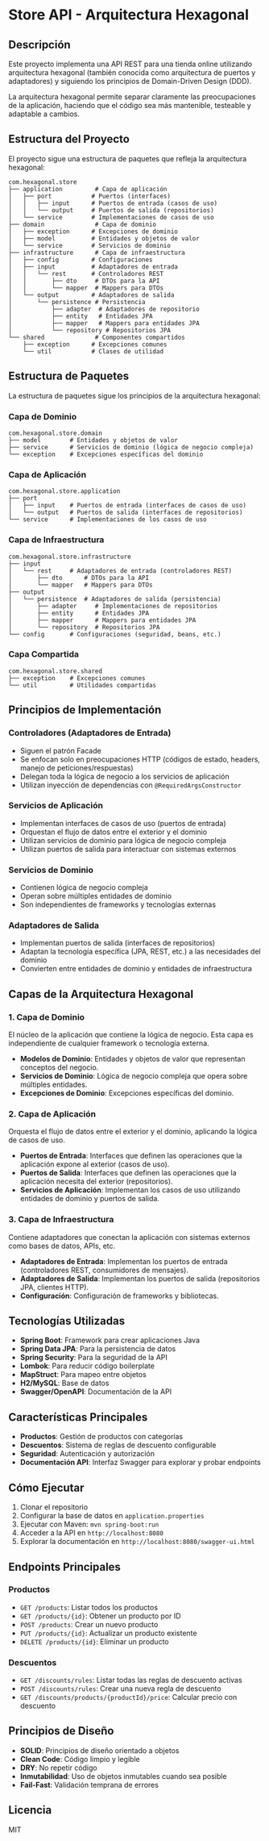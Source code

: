 # Store API - Arquitectura Hexagonal

## Descripción

Este proyecto implementa una API REST para una tienda online utilizando arquitectura hexagonal (también conocida como arquitectura de puertos y adaptadores) y siguiendo los principios de Domain-Driven Design (DDD).

La arquitectura hexagonal permite separar claramente las preocupaciones de la aplicación, haciendo que el código sea más mantenible, testeable y adaptable a cambios.

## Estructura del Proyecto

El proyecto sigue una estructura de paquetes que refleja la arquitectura hexagonal:

```
com.hexagonal.store
├── application         # Capa de aplicación
│   ├── port           # Puertos (interfaces)
│   │   ├── input      # Puertos de entrada (casos de uso)
│   │   └── output     # Puertos de salida (repositorios)
│   └── service        # Implementaciones de casos de uso
├── domain              # Capa de dominio
│   ├── exception      # Excepciones de dominio
│   ├── model          # Entidades y objetos de valor
│   └── service        # Servicios de dominio
├── infrastructure      # Capa de infraestructura
│   ├── config         # Configuraciones
│   ├── input          # Adaptadores de entrada
│   │   └── rest       # Controladores REST
│   │       ├── dto     # DTOs para la API
│   │       └── mapper  # Mappers para DTOs
│   └── output         # Adaptadores de salida
│       └── persistence # Persistencia
│           ├── adapter  # Adaptadores de repositorio
│           ├── entity   # Entidades JPA
│           ├── mapper   # Mappers para entidades JPA
│           └── repository # Repositorios JPA
└── shared              # Componentes compartidos
    ├── exception      # Excepciones comunes
    └── util           # Clases de utilidad
```

## Estructura de Paquetes

La estructura de paquetes sigue los principios de la arquitectura hexagonal:

### Capa de Dominio
```
com.hexagonal.store.domain
├── model        # Entidades y objetos de valor
├── service      # Servicios de dominio (lógica de negocio compleja)
└── exception    # Excepciones específicas del dominio
```

### Capa de Aplicación
```
com.hexagonal.store.application
├── port
│   ├── input    # Puertos de entrada (interfaces de casos de uso)
│   └── output   # Puertos de salida (interfaces de repositorios)
└── service      # Implementaciones de los casos de uso
```

### Capa de Infraestructura
```
com.hexagonal.store.infrastructure
├── input
│   └── rest     # Adaptadores de entrada (controladores REST)
│       ├── dto      # DTOs para la API
│       └── mapper   # Mappers para DTOs
├── output
│   └── persistence  # Adaptadores de salida (persistencia)
│       ├── adapter     # Implementaciones de repositorios
│       ├── entity      # Entidades JPA
│       ├── mapper      # Mappers para entidades JPA
│       └── repository  # Repositorios JPA
└── config       # Configuraciones (seguridad, beans, etc.)
```

### Capa Compartida
```
com.hexagonal.store.shared
├── exception    # Excepciones comunes
└── util         # Utilidades compartidas
```

## Principios de Implementación

### Controladores (Adaptadores de Entrada)
- Siguen el patrón Facade
- Se enfocan solo en preocupaciones HTTP (códigos de estado, headers, manejo de peticiones/respuestas)
- Delegan toda la lógica de negocio a los servicios de aplicación
- Utilizan inyección de dependencias con `@RequiredArgsConstructor`

### Servicios de Aplicación
- Implementan interfaces de casos de uso (puertos de entrada)
- Orquestan el flujo de datos entre el exterior y el dominio
- Utilizan servicios de dominio para lógica de negocio compleja
- Utilizan puertos de salida para interactuar con sistemas externos

### Servicios de Dominio
- Contienen lógica de negocio compleja
- Operan sobre múltiples entidades de dominio
- Son independientes de frameworks y tecnologías externas

### Adaptadores de Salida
- Implementan puertos de salida (interfaces de repositorios)
- Adaptan la tecnología específica (JPA, REST, etc.) a las necesidades del dominio
- Convierten entre entidades de dominio y entidades de infraestructura

## Capas de la Arquitectura Hexagonal

### 1. Capa de Dominio

El núcleo de la aplicación que contiene la lógica de negocio. Esta capa es independiente de cualquier framework o tecnología externa.

- **Modelos de Dominio**: Entidades y objetos de valor que representan conceptos del negocio.
- **Servicios de Dominio**: Lógica de negocio compleja que opera sobre múltiples entidades.
- **Excepciones de Dominio**: Excepciones específicas del dominio.

### 2. Capa de Aplicación

Orquesta el flujo de datos entre el exterior y el dominio, aplicando la lógica de casos de uso.

- **Puertos de Entrada**: Interfaces que definen las operaciones que la aplicación expone al exterior (casos de uso).
- **Puertos de Salida**: Interfaces que definen las operaciones que la aplicación necesita del exterior (repositorios).
- **Servicios de Aplicación**: Implementan los casos de uso utilizando entidades de dominio y puertos de salida.

### 3. Capa de Infraestructura

Contiene adaptadores que conectan la aplicación con sistemas externos como bases de datos, APIs, etc.

- **Adaptadores de Entrada**: Implementan los puertos de entrada (controladores REST, consumidores de mensajes).
- **Adaptadores de Salida**: Implementan los puertos de salida (repositorios JPA, clientes HTTP).
- **Configuración**: Configuración de frameworks y bibliotecas.

## Tecnologías Utilizadas

- **Spring Boot**: Framework para crear aplicaciones Java
- **Spring Data JPA**: Para la persistencia de datos
- **Spring Security**: Para la seguridad de la API
- **Lombok**: Para reducir código boilerplate
- **MapStruct**: Para mapeo entre objetos
- **H2/MySQL**: Base de datos
- **Swagger/OpenAPI**: Documentación de la API

## Características Principales

- **Productos**: Gestión de productos con categorías
- **Descuentos**: Sistema de reglas de descuento configurable
- **Seguridad**: Autenticación y autorización
- **Documentación API**: Interfaz Swagger para explorar y probar endpoints

## Cómo Ejecutar

1. Clonar el repositorio
2. Configurar la base de datos en `application.properties`
3. Ejecutar con Maven: `mvn spring-boot:run`
4. Acceder a la API en `http://localhost:8080`
5. Explorar la documentación en `http://localhost:8080/swagger-ui.html`

## Endpoints Principales

### Productos

- `GET /products`: Listar todos los productos
- `GET /products/{id}`: Obtener un producto por ID
- `POST /products`: Crear un nuevo producto
- `PUT /products/{id}`: Actualizar un producto existente
- `DELETE /products/{id}`: Eliminar un producto

### Descuentos

- `GET /discounts/rules`: Listar todas las reglas de descuento activas
- `POST /discounts/rules`: Crear una nueva regla de descuento
- `GET /discounts/products/{productId}/price`: Calcular precio con descuento

## Principios de Diseño

- **SOLID**: Principios de diseño orientado a objetos
- **Clean Code**: Código limpio y legible
- **DRY**: No repetir código
- **Inmutabilidad**: Uso de objetos inmutables cuando sea posible
- **Fail-Fast**: Validación temprana de errores

## Licencia

MIT
